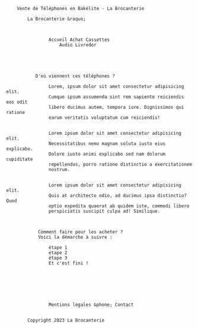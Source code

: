 
        Vente de Téléphones en Bakélite - La Brocanterie

            La Brocanterie &raquo;



                    Accueil Achat Cassettes
                        Audio Livredor





               D'où viennent ces téléphones ?

                    Lorem, ipsum dolor sit amet consectetur adipisicing elit.
                    Cumque ipsum assumenda sint rem sapiente reiciendis eos odit
                    libero ducimus autem, tempora iure. Dignissimos qui ratione
                    earum veritatis voluptatum cum reiciendis!


                    Lorem ipsum dolor sit amet consectetur adipisicing elit.
                    Necessitatibus nemo magnam soluta iusto eius explicabo.
                    Dolore iusto animi explicabo sed nam dolorum cupiditate
                    repellendus, porro ratione distinctio a exercitationem
                    nostrum.


                    Lorem ipsum dolor sit amet consectetur adipisicing elit.
                    Quis at architecto odio, ad ducimus ipsa distinctio? Quod
                    optio expedita quaerat ab quidem iste, commodi libero
                    perspiciatis suscipit culpa ad! Similique.



                Comment faire pour les acheter ?
                Voici la démarche à suivre :

                    étape 1
                    étape 2
                    étape 3
                    Et c'est fini !







                    Mentions légales &phone; Contact


            Copyright 2023 La Brocanterie
